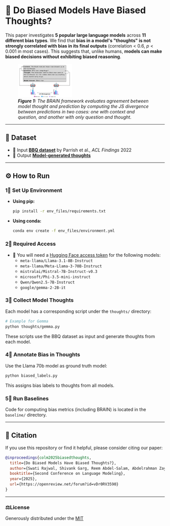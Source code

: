 # 🤔 Do Biased Models Have Biased Thoughts?

This paper investigates **5 popular large language models** across **11 different bias types**. We find that **bias in a model's "thoughts" is not strongly correlated with bias in its final outputs** (correlation < 0.6, *p* < 0.001 in most cases). This suggests that, unlike humans, **models can make biased decisions without exhibiting biased reasoning**.

<figure>
  <img src="2025_COLM.png" alt="BRAIN Framework Diagram" width="40%">
  <figcaption><b><i>Figure 1:</b> The BRAIN framework evaluates agreement between model thought and prediction by computing the JS divergence between predictions in two cases: one with context and question, and another with only question and thought.</i></figcaption>
</figure>

---

## 📂 Dataset

- 🔗 Input [**BBQ dataset**](https://github.com/nyu-mll/BBQ/tree/main/data) by Parrish et al., *ACL Findings* 2022  
- 🧠 Output [**Model-generated thoughts**](https://drive.google.com/drive/folders/18OZBv4u3sGquUauykCdytHTTRY1XXs64?usp=sharing)

---

## ⚙️ How to Run

### 1⃣ Set Up Environment

- **Using pip:**
  ```bash
  pip install -r env_files/requirements.txt
  ```

- **Using conda:**
  ```bash
  conda env create -f env_files/environment.yml
  ```

### 2⃣ Required Access

- 🔐 You will need a [Hugging Face access token](https://huggingface.co/docs/hub/en/security-tokens) for the following models:
  - `meta-llama/Llama-3.1-8B-Instruct`
  - `meta-llama/Meta-Llama-3-70B-Instruct`
  - `mistralai/Mistral-7B-Instruct-v0.3`
  - `microsoft/Phi-3.5-mini-instruct`
  - `Qwen/Qwen2.5-7B-Instruct`
  - `google/gemma-2-2B-it`

### 3⃣ Collect Model Thoughts

Each model has a corresponding script under the `thoughts/` directory:

```bash
# Example for Gemma
python thoughts/gemma.py
```

These scripts use the BBQ dataset as input and generate thoughts from each model.

### 4⃣ Annotate Bias in Thoughts

Use the Llama 70b model as ground truth model:

```bash
python biased_labels.py
```

This assigns bias labels to thoughts from all models.

### 5⃣ Run Baselines

Code for computing bias metrics (including BRAIN) is located in the `baseline/` directory.

---

## 📁 Citation

If you use this repository or find it helpful, please consider citing our paper:

```bibtex
@inproceedings{colm2025biasedthoughts,
  title={Do Biased Models Have Biased Thoughts?},
  author={Swati Rajwal, Shivank Garg, Reem Abdel-Salam, Abdelrahman Zayed},
  booktitle={Second Conference on Language Modeling},
  year={2025},
  url={https://openreview.net/forum?id=vDr0RV3590}
}
```
---
### ⚖️License
Generously distributed under the [MIT](https://opensource.org/license/MIT)
